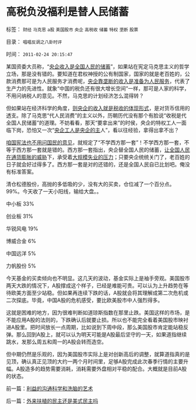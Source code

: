 # 高税负没福利是替人民储蓄

标签： `财经` `马克思` `a股` `美国股市` `央企` `高税收` `储蓄` `特权` `垄断` `股票` 

目录： `唱唱反调之八卦时评`

时间： `2011-02-24 20:15:47`

某国资委大员称，“[央企收入是全国人民的储蓄](../../../2009/7/22/泥足巨人的垄断是否需要反垄断.md)”，如果站在宪定马克思主义的哲学立场，那是没有错的。要知道在君权神授的公有制国家，国家的就是老百姓的，公款消费那可是为人民服务才消费呢，[央企靠垄断的收入是准备为人民服务](../../../2010/9/2/民主目的是合理税收;公有制就是税收;税负低估.md)，代表了生产力的先进性。就象“中国的税负还有很大增长空间”一样，那可是人家的科学，不用问纳税人的意见。不然，马克思的计划经济怎么混得转？

但如果站在经济科学的角度，[则央企的收入就是税收的体现形式](../../../2009/9/16/国民税负强度要算上行政垄断.md)，是对货币信用的透支。除了马克思“代人民消费”的主义以外，历朝历代没有那个有脸说“收税是代全国人民储蓄”的道理。不妨看看，那天“要拿出来”的时侯，央企的特权工人一面临下岗，恐怕又一次“[央企工人是央企的主](../../../2009/8/8/抵扣工人收入的“工人翻身做了企业的主人”.md)人”，看以往经验，拿得出拿不出？

[咱国宪法也不用问国民的意见](../../../2011/1/29/言论自由发展过程中的致命红线.md)，就规定了“不学西方那一套”！不学西方那一套，不等于西方那一套就是错的。西方那一套指出，央企替全国人民的储蓄，[让全国人民在通货膨胀的威胁](../../../2010/3/13/中国特色的货币主义到了尽头.md)下，承受着[大规模失业的压力](../../../2011/1/29/社会主义的失业危机.md)；只要央企统统关门了，老百姓的日子就会好过得多了。西方那一套是对的还错的，还是全国人民自已比划吧。俺没有标准答案。

清仓松德股份，高抛的多低吸的少，没有大的买卖，仓位减了一个百分点。99%。今天收了一天小阳线，输给大盘。。

中小板 33%

创业板 31%

华锐风电 19%

博威合金 6%

中国远洋 5%

力帆股份 5%

今天基金的买卖倾向也不明显。这几天的波动，基金实际上是袖手旁观。美国股市两天大跌的情况下，A股撑成这个样子，已经是难能可贵。可以认为上升趋势在等待欧美方面至少站稳。但如果再连续下跌的话，A股就会将其理解成第二次危机或二次探底。毕竟，中国A股的危机感受，要比欧美股市中人强烈得多。

这就是困难的地方，因为很难判断如道琼斯指数在那里止跌。美国这样的市场，是不能应用A股的法则的，下跌确认后就要止损。所以也不能完全看着美国股市映衬进A股里。把时间放长一点周期，比如说到下周中段，那么美国股市肯定能站稳反弹。那么回到A股上，就可以认为明天可能是A股最后坚守的一天，如果道指继续跳水，发那么周五和周一的A股会转而造空。

但中期仍然是乐观的，因为美国股市实际上是对创新高后的调整，就算道指真的是见顶，确认真正见顶的大约一两个月时间里，足够A股完成此次春季行情的主要升幅。A股造多的趋势需要消耗，消耗需要外盘相对平稳的配合。大概就是目前A股的状态。



前一篇：[利益的沟通科学和洗脑的艺术](../../../2011/2/23/利益的沟通科学和洗脑的艺术.md)

后一篇：[外来扶植的民主还是美式民主吗](../../../2011/2/24/外来扶植的民主还是美式民主吗.md)